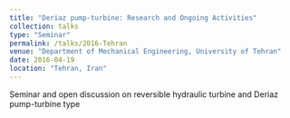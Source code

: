 ```yaml
---
title: "Deriaz pump-turbine: Research and Ongoing Activities"
collection: talks
type: "Seminar"
permalink: /talks/2016-Tehran
venue: "Department of Mechanical Engineering, University of Tehran"
date: 2016-04-19
location: "Tehran, Iran"
---
```


Seminar and open discussion on reversible hydraulic turbine and Deriaz pump-turbine type
